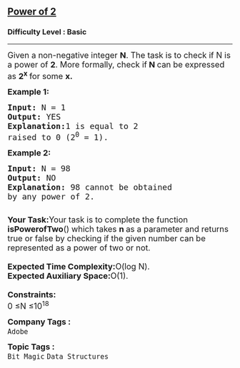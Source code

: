 <h2><a href="https://practice.geeksforgeeks.org/problems/power-of-2-1587115620/1?page=3&sortBy=submissions">Power of 2</a></h2><h3>Difficulty Level : Basic</h3><hr><div class="problems_problem_content__Xm_eO"><p><span style="font-size:18px">Given a non-negative integer <strong>N</strong>. The task is to check if N is a power of <strong>2</strong>. More formally, check if<strong> N </strong>can be expressed as <strong>2<sup>x</sup> </strong>for some <strong>x.</strong></span></p>

<p><span style="font-size:18px"><strong>Example 1:</strong></span></p>

<pre><span style="font-size:18px"><strong>Input: </strong>N = 1
<strong>Output: </strong>YES
<strong>Explanation:</strong>1 is equal to 2 
raised to 0 (2<sup>0</sup> = 1).</span></pre>

<p><span style="font-size:18px"><strong>Example 2:</strong></span></p>

<pre><span style="font-size:18px"><strong>Input: </strong>N = 98
<strong>Output: </strong>NO
<strong>Explanation: </strong>98 cannot be obtained
by any power of 2.</span></pre>

<p><br>
<span style="font-size:18px"><strong>Your Task:</strong>Your task is to complete the function <strong>isPowerofTwo</strong>() which takes <strong>n </strong>as a parameter and returns true or false by checking if the given number can be represented as a power of two or not.<br>
<br>
<strong>Expected Time Complexity:</strong>O(log N).<br>
<strong>Expected Auxiliary Space:</strong>O(1).<br>
<br>
<strong>Constraints:</strong><br>
0 ≤N ≤10<sup>18</sup></span></p>
</div><p><span style=font-size:18px><strong>Company Tags : </strong><br><code>Adobe</code>&nbsp;<br><p><span style=font-size:18px><strong>Topic Tags : </strong><br><code>Bit Magic</code>&nbsp;<code>Data Structures</code>&nbsp;